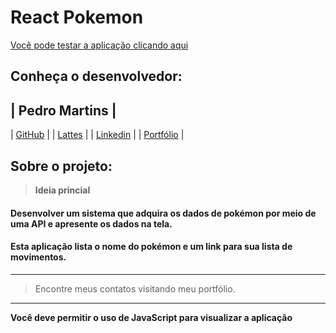 # React Pokemon

[Você pode testar a aplicação clicando aqui](https://react-pokemon-nine.vercel.app)

## Conheça o desenvolvedor:

| Pedro Martins |
---------------
| [GitHub](https://github.com/originwolf) |
| [Lattes](http://lattes.cnpq.br/8655373056969189) |
| [Linkedin](https://www.linkedin.com/in/pedro-martins-dev) |
| [Portfólio](https://pedromartins.dev) |

## Sobre o projeto:

> **Ideia princial**
#### Desenvolver um sistema que adquira os dados de pokémon por meio de uma API e apresente os dados na tela.

#### Esta aplicação lista o nome do pokémon e um link para sua lista de movimentos.

---

> Encontre meus contatos visitando meu portfólio.

---

**Você deve permitir o uso de JavaScript para visualizar a aplicação**
